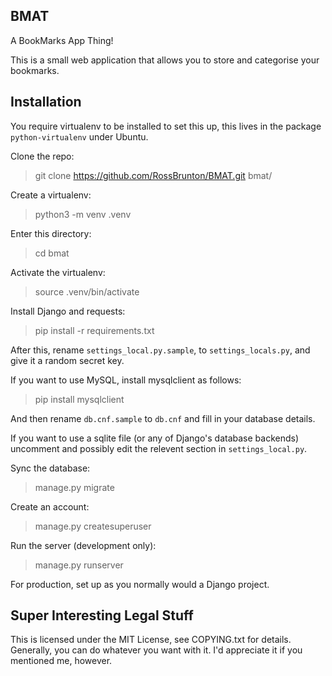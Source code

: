 ## BMAT ##
A BookMarks App Thing!

This is a small web application that allows you to store and categorise your bookmarks.

## Installation ##
You require virtualenv to be installed to set this up, this lives in the package `python-virtualenv` under Ubuntu.

Clone the repo:
> git clone https://github.com/RossBrunton/BMAT.git bmat/

Create a virtualenv:
> python3 -m venv .venv

Enter this directory:
> cd bmat

Activate the virtualenv:
> source .venv/bin/activate

Install Django and requests:
> pip install -r requirements.txt

After this, rename `settings_local.py.sample`, to `settings_locals.py`, and give it a random secret key.

If you want to use MySQL, install mysqlclient as follows:
> pip install mysqlclient

And then rename `db.cnf.sample` to `db.cnf` and fill in your database details.

If you want to use a sqlite file (or any of Django's database backends) uncomment and possibly edit the relevent section
in `settings_local.py`.

Sync the database:
> manage.py migrate

Create an account:
> manage.py createsuperuser

Run the server (development only):
> manage.py runserver

For production, set up as you normally would a Django project.

## Super Interesting Legal Stuff ##
This is licensed under the MIT License, see COPYING.txt for details.
Generally, you can do whatever you want with it. I'd appreciate it if you mentioned me, however.
